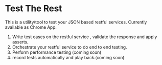 Test The Rest
======

This is a utility/tool to test your JSON based restful services. Currently available as Chrome App.
1. Write test cases on the restful service , validate the response and apply asserts.
2. Orchestrate  your restful service to do end to end testing.
3. Perform performance testing (coming soon)
4. record  tests automatically and play back.(coming soon) 